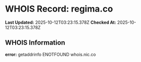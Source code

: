 # WHOIS Record: regima.co

**Last Updated:** 2025-10-12T03:23:15.378Z
**Checked At:** 2025-10-12T03:23:15.378Z

## WHOIS Information

**error:** getaddrinfo ENOTFOUND whois.nic.co

